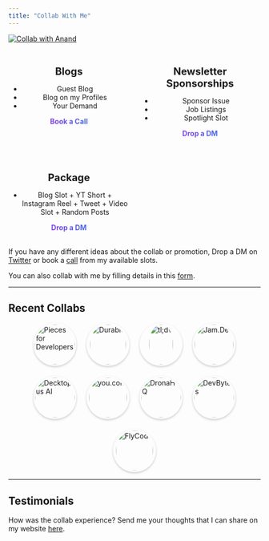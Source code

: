```yaml
---
title: "Collab With Me"
---
```


[![Collab with Anand](https://daftpage.s3.amazonaws.com/projects/clgs1es01004v08mld5271dxb/assets/copy-of-blog-banner-for-website-content-br5q33.png)](https://blog.mranand.com/series/collabs) 

<!-- Pricings and services cards -->
<style>
.p-grid {
  display: grid;
  grid-template-columns: repeat(auto-fit, minmax(200px, 1fr));
  grid-gap: 20px;
}

.p-card {
  position: relative;
  margin-bottom: var(--gap);
  padding: var(--gap);
  background: var(--entry);
  border-radius: var(--radius);
  transition: transform 0.1s;
  border: 1px solid var(--border);
  background: linear-gradient(var(--tertiary), var(--tertiary)) padding-box, linear-gradient(to right, #be09eb, #0b9fe8) border-box;
  border: 3px solid transparent;
}

.dark .p-card {
  background: linear-gradient(var(--tertiary), var(--tertiary)) padding-box, linear-gradient(to right, #450155, #014B72) border-box;
  border: 3px solid transparent;
}

.p-card:hover {
  transform: translateY(-5px);
}

.p-card__content {
  text-align: center;
}

.p-card__title {
  font-size: 20px;
  font-weight: bold;
  margin-bottom: 10px;
}

.p-card__description ul {
  list-style-type: none;
  margin: 0;
  padding: 0;
  text-align: left;
}

.p-card__description ul li {
  margin-bottom: 5px;
}

.p-card__description ul li:before {
  font-size: 8px;
  /* Adjust the bullet size */
  display: inline-block;
  width: 8px;
  margin-right: 5px;
  /* Adjust the spacing between the bullet and the feature text */
}

.p-card__price {
  font-weight: bold;
  background: linear-gradient(to right, #be09eb, #0b9fe8);
  -webkit-text-fill-color: transparent;
  -webkit-background-clip: text;
}
</style>

<div class="p-grid">
  <div class="p-card">
    <div class="p-card__content">
      <h3 class="p-card__title">Blogs</h3>
      <p class="p-card__description">
        <ul>
          <li>Guest Blog</li>
          <li>Blog on my Profiles</li>
          <li>Your Demand</li>
        </ul>
      </p>
      <p class="p-card__price"><a href="https://topmate.io/mranand/401460">Book a Call</a></p>
    </div>
  </div>

  <div class="p-card">
    <div class="p-card__content">
      <h3 class="p-card__title">Newsletter Sponsorships</h3>
      <p class="p-card__description">
        <ul>
          <li>Sponsor Issue</li>
          <li>Job Listings</li>
          <li>Spotlight Slot</li>
        </ul>
      </p>
      <p class="p-card__price"><a href="https://twitter.com/Astrodevil_">Drop a DM</a></p>
    </div>
  </div>

  <div class="p-card">
    <div class="p-card__content">
      <h3 class="p-card__title">Package</h3>
      <p class="p-card__description">
        <ul>
          <li>Blog Slot + YT Short + Instagram Reel + Tweet + Video Slot + Random Posts</li>
        </ul>
      </p>
      <p class="p-card__price"><a href="https://twitter.com/Astrodevil_">Drop a DM</a></p>
    </div>
  </div>
</div>

If you have any different ideas about the collab or promotion, Drop a DM on [Twitter](https://twitter.com/Astrodevil_) or book a [call](https://topmate.io/mranand/401460) from my available slots.

You can also collab with me by filling details in this [form](https://tally.so/r/3XLky4).

***** 

## Recent Collabs

<div class="profile-pics">
<div class="profile-pic">
    <a href="https://pieces.app/" target="_blank">
      <img src="https://avatars.githubusercontent.com/u/102047422?s=200&v=4" alt="Pieces for Developers">
    </a>
  </div>
  <div class="profile-pic">
    <a href="https://durable.co/" target="_blank">
      <img src="https://atai-main.b-cdn.net/tools/durable-ai-icon.png" alt="Durable">
    </a>
  </div>
  <div class="profile-pic">
    <a href="https://tldv.cello.so/AXf1WSXl27m" target="_blank">
      <img src="https://d2psx7tq1h8q4e.cloudfront.net/media/20220413164924/cropped-Favicon-1-1.png" alt="tl;dv">
    </a>
  </div>
  
<div class="profile-pic">
    <a href="https://jam.dev/" target="_blank">
      <img src="https://encrypted-tbn0.gstatic.com/images?q=tbn:ANd9GcRA-2Qdt1tweQuZMxMyehHFxihP2CFJCg-CzA&usqp=CAU" alt="Jam.Dev">
    </a>
  </div>
<div class="profile-pic">
    <a href="https://www.decktopus.com/?via=mr" target="_blank">
      <img src="https://encrypted-tbn0.gstatic.com/images?q=tbn:ANd9GcRHG1BpmdlAZgLVAOBPBcimtLHlZ6jSoqWxBA&usqp=CAU" alt="Decktopus AI">
    </a>
  </div>
  <div class="profile-pic">
    <a href="https://you.com" target="_blank">
      <img src="https://downloadr2.apkmirror.com/wp-content/uploads/2023/07/41/64beb351c62d4_com.you.browser.png" alt="you.com">
    </a>
  </div>
  <div class="profile-pic">
    <a href="https://www.dronahq.com/" target="_blank">
      <img src="https://yt3.googleusercontent.com/ytc/AGIKgqP7q3TjATZ3q360mZI9vs8qI6cAFQAx-vDpRlRm=s900-c-k-c0x00ffffff-no-rj" alt="DronaHQ">
    </a>
  </div>
  <div class="profile-pic">
    <a href="https://devbytes.co.in/" target="_blank">
      <img src="https://encrypted-tbn0.gstatic.com/images?q=tbn:ANd9GcTeDdT3bbV2Unp8IjT2-DP6QGNCdUAaN2glvw&usqp=CAU" alt="DevBytes">
    </a>
  </div>
  <div class="profile-pic">
    <a href="https://blog.flycode.com/" target="_blank">
      <img src="https://encrypted-tbn0.gstatic.com/images?q=tbn:ANd9GcQzQlfe5VbXWI-eJzJULd2wnF7sbq_PLulIm6XCwHeeiboEn1rRYWNu74S02iSVt2r6Cnk&usqp=CAU" alt="FlyCode">
    </a>
  </div>
</div>


<style>
.profile-pics {
  display: flex;
  flex-wrap: wrap; /* Allow the profile pictures to wrap on multiple lines */
  justify-content: center;
  gap: 20px;
  /* Adjust the spacing between the circular images */
}

.profile-pic {
  width: 80px;
  /* Adjust the size of each circular image */
  height: 80px;
  border-radius: 50%;
  overflow: hidden;
  box-shadow: 0 2px 4px rgba(0, 0, 0, 0.2);
  /* Add a box shadow for a subtle effect */
  transition: transform 0.2s;
  /* Add a transition effect on hover */
  background: linear-gradient(var(--tertiary), var(--tertiary)) padding-box, linear-gradient(to right, #be09eb, #0b9fe8) border-box;
  border: 3px solid transparent;
  display: flex;
  justify-content: center;
  align-items: center;
}

.dark .profile-pic {
  background: linear-gradient(var(--tertiary), var(--tertiary)) padding-box, linear-gradient(to right, #450155, #014B72) border-box;
  border: 3px solid transparent;
}

.profile-pic:hover {
  transform: scale(1.1);
  /* Enlarge the profile picture on hover */
}

.profile-pic img {
  width: 100%;
  height: 100%;
  object-fit: cover;
  border-radius: 50%;
  /* Add border-radius to make the image circular */
}

@media (max-width: 768px) {
  .profile-pic {
    width: 60px;
    /* Adjust the size of each circular image for smaller screens */
    height: 60px;
  }
}
</style>

***** 
<!-- Testimonial section -->
## Testimonials

How was the collab experience? Send me your thoughts that I can share on my website [here](https://shoutout.io/submit/mranand/).

